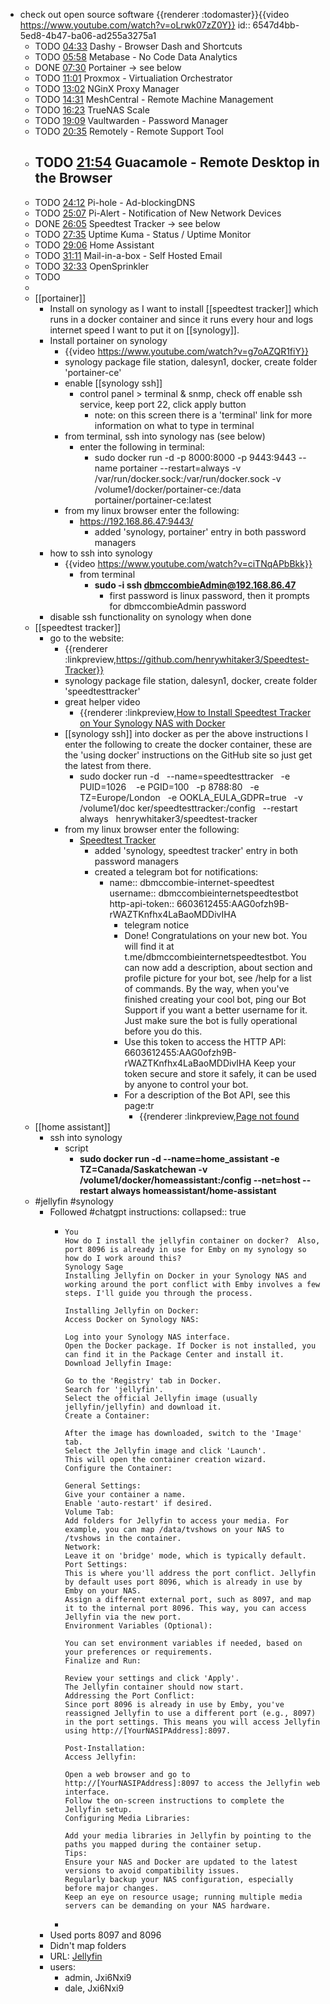 - check out open source software {{renderer :todomaster}}{{video https://www.youtube.com/watch?v=oLrwk07zZ0Y}}
  id:: 6547d4bb-5ed8-4b47-ba06-ad255a3275a1
	- TODO [04:33](https://www.youtube.com/watch?v=oLrwk07zZ0Y&t=273s) Dashy - Browser Dash and Shortcuts
	- TODO [05:58](https://www.youtube.com/watch?v=oLrwk07zZ0Y&t=358s) Metabase - No Code Data Analytics
	- DONE [07:30](https://www.youtube.com/watch?v=oLrwk07zZ0Y&t=450s) Portainer -> see below
	- TODO [11:01](https://www.youtube.com/watch?v=oLrwk07zZ0Y&t=661s) Proxmox - Virtualiation Orchestrator
	- TODO [13:02](https://www.youtube.com/watch?v=oLrwk07zZ0Y&t=782s) NGinX Proxy Manager
	- TODO [14:31](https://www.youtube.com/watch?v=oLrwk07zZ0Y&t=871s) MeshCentral - Remote Machine Management
	- TODO [16:23](https://www.youtube.com/watch?v=oLrwk07zZ0Y&t=983s) TrueNAS Scale
	- TODO [19:09](https://www.youtube.com/watch?v=oLrwk07zZ0Y&t=1149s) Vaultwarden - Password Manager
	- TODO [20:35](https://www.youtube.com/watch?v=oLrwk07zZ0Y&t=1235s) Remotely - Remote Support Tool
	- TODO [21:54](https://www.youtube.com/watch?v=oLrwk07zZ0Y&t=1314s) Guacamole - Remote Desktop in the Browser
		-
	- TODO [24:12](https://www.youtube.com/watch?v=oLrwk07zZ0Y&t=1452s) Pi-hole - Ad-blockingDNS
	- TODO [25:07](https://www.youtube.com/watch?v=oLrwk07zZ0Y&t=1507s) Pi-Alert - Notification of New Network Devices
	- DONE [26:05](https://www.youtube.com/watch?v=oLrwk07zZ0Y&t=1565s) Speedtest Tracker -> see below
	- TODO [27:35](https://www.youtube.com/watch?v=oLrwk07zZ0Y&t=1655s) Uptime Kuma - Status / Uptime Monitor
	- TODO [29:06](https://www.youtube.com/watch?v=oLrwk07zZ0Y&t=1746s) Home Assistant
	- TODO [31:11](https://www.youtube.com/watch?v=oLrwk07zZ0Y&t=1871s) Mail-in-a-box - Self Hosted Email
	- TODO [32:33](https://www.youtube.com/watch?v=oLrwk07zZ0Y&t=1953s) OpenSprinkler
	- TODO
	-
	- [[portainer]]
		- Install on synology as I want to install [[speedtest tracker]] which runs in a docker container and since it runs every hour and logs internet speed I want to put it on [[synology]].
		- Install portainer on synology
			- {{video https://www.youtube.com/watch?v=g7oAZQR1fiY}}
			- synology package file station, dalesyn1, docker, create folder 'portainer-ce'
			- enable [[synology ssh]]
				- control panel > terminal & snmp, check off enable ssh service, keep port 22, click apply button
					- note: on this screen there is a 'terminal' link for more information on what to type in terminal
			- from terminal, ssh into synology nas (see below)
				- enter the following in terminal:
					- sudo docker run -d -p 8000:8000 -p 9443:9443 --name portainer --restart=always -v /var/run/docker.sock:/var/run/docker.sock -v /volume1/docker/portainer-ce:/data portainer/portainer-ce:latest
			- from my linux browser enter the following:
				- https://192.168.86.47:9443/
					- added 'synology, portainer' entry in both password managers
		- how to ssh into synology
			- {{video https://www.youtube.com/watch?v=ciTNqAPbBkk}}
				- from terminal
					- **sudo -i ssh dbmccombieAdmin@192.168.86.47**
						- first password is linux password, then it prompts for dbmccombieAdmin password
		- disable ssh functionality on synology when done
	- [[speedtest tracker]]
		- go to the website:
			- {{renderer :linkpreview,https://github.com/henrywhitaker3/Speedtest-Tracker}}
			- synology package file station, dalesyn1, docker, create folder 'speedtesttracker'
			- great helper video
				- {{renderer :linkpreview,[How to Install Speedtest Tracker on Your Synology NAS with Docker](https://neellik.com/install-speed-test-tracker-on-your-synology-nas/#portainer_speedtesttracker}})
			- [[synology ssh]] into docker as per the above instructions I enter the following to create the docker container, these are the 'using docker' instructions on the GitHub site so just get the latest from there.
				- sudo docker run -d   --name=speedtesttracker   -e PUID=1026   
				  -e PGID=100   -p 8788:80   -e TZ=Europe/London   -e OOKLA_EULA_GDPR=true   -v /volume1/doc
				  ker/speedtesttracker:/config   --restart always   henrywhitaker3/speedtest-tracker
			- from my linux browser enter the following:
				- [Speedtest Tracker](http://192.168.86.47:8788/)
					- added 'synology, speedtest tracker' entry in both password managers
					- created a telegram bot for notifications:
						- name:: dbmccombie-internet-speedtest
						  username:: dbmccombieinternetspeedtestbot
						  http-api-token:: 6603612455:AAG0ofzh9B-rWAZTKnfhx4LaBaoMDDivIHA
							- telegram notice
							- Done! Congratulations on your new bot. You will find it at t.me/dbmccombieinternetspeedtestbot. You can now add a description, about section and profile picture for your bot, see /help for a list of commands. By the way, when you've finished creating your cool bot, ping our Bot Support if you want a better username for it. Just make sure the bot is fully operational before you do this.
							- Use this token to access the HTTP API:
							  6603612455:AAG0ofzh9B-rWAZTKnfhx4LaBaoMDDivIHA
							  Keep your token secure and store it safely, it can be used by anyone to control your bot.
							- For a description of the Bot API, see this page:tr
								- {{renderer :linkpreview,[Page not found](https://core.telegram.org/bots/api}})
	- [[home assistant]]
		- ssh into synology
			- script
				- **sudo docker run -d --name=home_assistant -e TZ=Canada/Saskatchewan -v /volume1/docker/homeassistant:/config --net=host --restart always homeassistant/home-assistant**
	- #jellyfin #synology
		- Followed #chatgpt instructions:
		  collapsed:: true
			- ```chatgpt
			  You
			  How do I install the jellyfin container on docker?  Also, port 8096 is already in use for Emby on my synology so how do I work around this?
			  Synology Sage
			  Installing Jellyfin on Docker in your Synology NAS and working around the port conflict with Emby involves a few steps. I'll guide you through the process.
			  
			  Installing Jellyfin on Docker:
			  Access Docker on Synology NAS:
			  
			  Log into your Synology NAS interface.
			  Open the Docker package. If Docker is not installed, you can find it in the Package Center and install it.
			  Download Jellyfin Image:
			  
			  Go to the 'Registry' tab in Docker.
			  Search for 'jellyfin'.
			  Select the official Jellyfin image (usually jellyfin/jellyfin) and download it.
			  Create a Container:
			  
			  After the image has downloaded, switch to the 'Image' tab.
			  Select the Jellyfin image and click 'Launch'.
			  This will open the container creation wizard.
			  Configure the Container:
			  
			  General Settings:
			  Give your container a name.
			  Enable 'auto-restart' if desired.
			  Volume Tab:
			  Add folders for Jellyfin to access your media. For example, you can map /data/tvshows on your NAS to /tvshows in the container.
			  Network:
			  Leave it on 'bridge' mode, which is typically default.
			  Port Settings:
			  This is where you'll address the port conflict. Jellyfin by default uses port 8096, which is already in use by Emby on your NAS.
			  Assign a different external port, such as 8097, and map it to the internal port 8096. This way, you can access Jellyfin via the new port.
			  Environment Variables (Optional):
			  
			  You can set environment variables if needed, based on your preferences or requirements.
			  Finalize and Run:
			  
			  Review your settings and click 'Apply'.
			  The Jellyfin container should now start.
			  Addressing the Port Conflict:
			  Since port 8096 is already in use by Emby, you've reassigned Jellyfin to use a different port (e.g., 8097) in the port settings. This means you will access Jellyfin using http://[YourNASIPAddress]:8097.
			  
			  Post-Installation:
			  Access Jellyfin:
			  
			  Open a web browser and go to http://[YourNASIPAddress]:8097 to access the Jellyfin web interface.
			  Follow the on-screen instructions to complete the Jellyfin setup.
			  Configuring Media Libraries:
			  
			  Add your media libraries in Jellyfin by pointing to the paths you mapped during the container setup.
			  Tips:
			  Ensure your NAS and Docker are updated to the latest versions to avoid compatibility issues.
			  Regularly backup your NAS configuration, especially before major changes.
			  Keep an eye on resource usage; running multiple media servers can be demanding on your NAS hardware.
			  ```
			-
		- Used ports 8097 and 8096
		- Didn't map folders
		- URL: [Jellyfin](http://192.168.86.47:8097)
		- users:
			- admin, Jxi6Nxi9
			- dale, Jxi6Nxi9